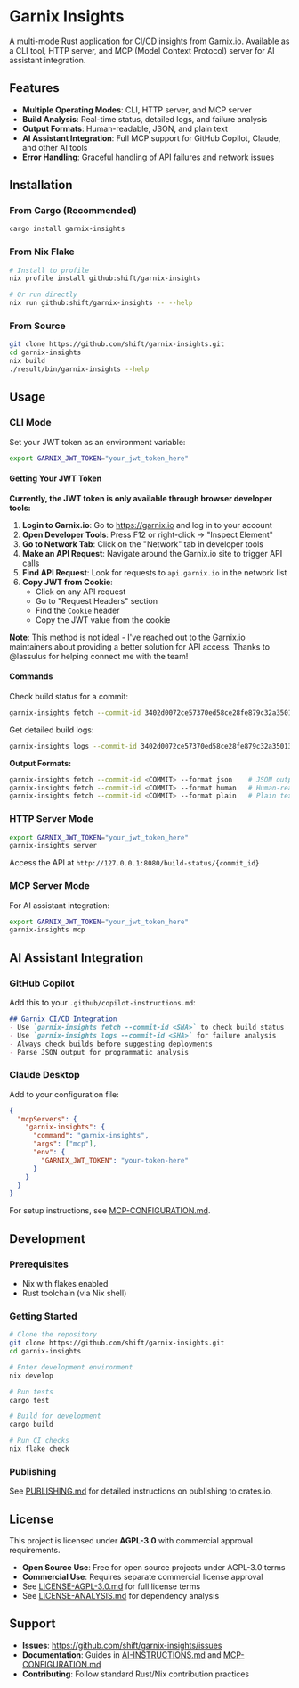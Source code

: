 # Garnix Insights

A multi-mode Rust application for CI/CD insights from Garnix.io. Available as a CLI tool, HTTP server, and MCP (Model Context Protocol) server for AI assistant integration.

## Features

- **Multiple Operating Modes**: CLI, HTTP server, and MCP server
- **Build Analysis**: Real-time status, detailed logs, and failure analysis
- **Output Formats**: Human-readable, JSON, and plain text
- **AI Assistant Integration**: Full MCP support for GitHub Copilot, Claude, and other AI tools
- **Error Handling**: Graceful handling of API failures and network issues

## Installation

### From Cargo (Recommended)

```bash
cargo install garnix-insights
```

### From Nix Flake

```bash
# Install to profile
nix profile install github:shift/garnix-insights

# Or run directly
nix run github:shift/garnix-insights -- --help
```

### From Source

```bash
git clone https://github.com/shift/garnix-insights.git
cd garnix-insights
nix build
./result/bin/garnix-insights --help
```

## Usage

### CLI Mode

Set your JWT token as an environment variable:

```bash
export GARNIX_JWT_TOKEN="your_jwt_token_here"
```

#### Getting Your JWT Token

**Currently, the JWT token is only available through browser developer tools:**

1. **Login to Garnix.io**: Go to https://garnix.io and log in to your account
2. **Open Developer Tools**: Press F12 or right-click → "Inspect Element"
3. **Go to Network Tab**: Click on the "Network" tab in developer tools
4. **Make an API Request**: Navigate around the Garnix.io site to trigger API calls
5. **Find API Request**: Look for requests to `api.garnix.io` in the network list
6. **Copy JWT from Cookie**: 
   - Click on any API request
   - Go to "Request Headers" section
   - Find the `Cookie` header
   - Copy the JWT value from the cookie

**Note**: This method is not ideal - I've reached out to the Garnix.io maintainers about providing a better solution for API access. Thanks to @lassulus for helping connect me with the team!

#### Commands

Check build status for a commit:

```bash
garnix-insights fetch --commit-id 3402d0072ce57370ed58ce28fe879c32a3501392
```

Get detailed build logs:

```bash
garnix-insights logs --commit-id 3402d0072ce57370ed58ce28fe879c32a3501392
```

**Output Formats:**

```bash
garnix-insights fetch --commit-id <COMMIT> --format json    # JSON output
garnix-insights fetch --commit-id <COMMIT> --format human   # Human-readable (default)
garnix-insights fetch --commit-id <COMMIT> --format plain   # Plain text
```

### HTTP Server Mode

```bash
export GARNIX_JWT_TOKEN="your_jwt_token_here"
garnix-insights server
```

Access the API at `http://127.0.0.1:8080/build-status/{commit_id}`

### MCP Server Mode

For AI assistant integration:

```bash
export GARNIX_JWT_TOKEN="your_jwt_token_here"
garnix-insights mcp
```

## AI Assistant Integration

### GitHub Copilot

Add this to your `.github/copilot-instructions.md`:

```markdown
## Garnix CI/CD Integration
- Use `garnix-insights fetch --commit-id <SHA>` to check build status
- Use `garnix-insights logs --commit-id <SHA>` for failure analysis  
- Always check builds before suggesting deployments
- Parse JSON output for programmatic analysis
```

### Claude Desktop

Add to your configuration file:

```json
{
  "mcpServers": {
    "garnix-insights": {
      "command": "garnix-insights",
      "args": ["mcp"],
      "env": {
        "GARNIX_JWT_TOKEN": "your-token-here"
      }
    }
  }
}
```

For setup instructions, see [MCP-CONFIGURATION.md](MCP-CONFIGURATION.md).

## Development

### Prerequisites

- Nix with flakes enabled
- Rust toolchain (via Nix shell)

### Getting Started

```bash
# Clone the repository
git clone https://github.com/shift/garnix-insights.git
cd garnix-insights

# Enter development environment
nix develop

# Run tests
cargo test

# Build for development  
cargo build

# Run CI checks
nix flake check
```

### Publishing

See [PUBLISHING.md](PUBLISHING.md) for detailed instructions on publishing to crates.io.

## License

This project is licensed under **AGPL-3.0** with commercial approval requirements.

- **Open Source Use**: Free for open source projects under AGPL-3.0 terms
- **Commercial Use**: Requires separate commercial license approval
- See [LICENSE-AGPL-3.0.md](LICENSE-AGPL-3.0.md) for full license terms
- See [LICENSE-ANALYSIS.md](LICENSE-ANALYSIS.md) for dependency analysis

## Support

- **Issues**: https://github.com/shift/garnix-insights/issues
- **Documentation**: Guides in [AI-INSTRUCTIONS.md](AI-INSTRUCTIONS.md) and [MCP-CONFIGURATION.md](MCP-CONFIGURATION.md)
- **Contributing**: Follow standard Rust/Nix contribution practices

